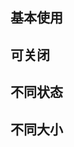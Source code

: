 ## 基本使用

<!-- @Code:basicUsage -->

## 可关闭

<!-- @Code:closable -->

## 不同状态

<!-- @Code:differentStatus -->

## 不同大小

<!-- @Code:differentSizes -->